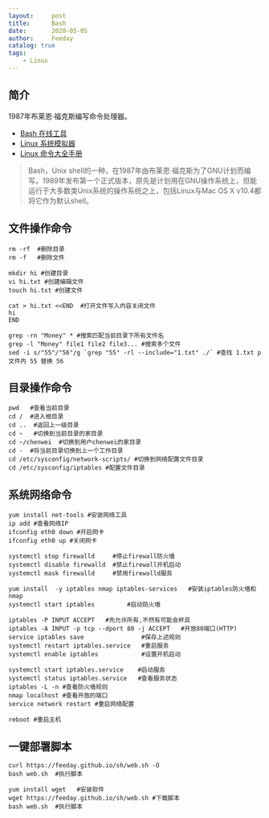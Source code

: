 ```yaml
---
layout:     post
title:      Bash
date:       2020-05-05
author:     Feeday
catalog: true
tags:
    - Linux
---
```


## 简介

1987年布莱恩·福克斯编写命令处理器。 

- [Bash 在线工具](https://c.runoob.com/compile/18)
- [Linux 系统模拟器](https://bellard.org/jslinux/)
- [Linux 命令大全手册](http://man.linuxde.net/)

> Bash，Unix shell的一种，在1987年由布莱恩·福克斯为了GNU计划而编写。1989年发布第一个正式版本，原先是计划用在GNU操作系统上，但能运行于大多数类Unix系统的操作系统之上，包括Linux与Mac OS X v10.4都将它作为默认shell。

## 文件操作命令

```
rm -rf  #删除目录
rm -f   #删除文件

mkdir hi #创建目录
vi hi.txt #创建编辑文件
touch hi.txt #创建文件

cat > hi.txt <<END  #打开文件写入内容关闭文件
hi
END

grep -rn "Money" * #搜索匹配当前目录下所有文件名
grep -l "Money" file1 file2 file3... #搜索多个文件
sed -i s/"55"/"56"/g `grep "55" -rl --include="1.txt" ./` #查找 1.txt p 文件内 55 替换 56
```

## 目录操作命令

```
pwd   #查看当前目录
cd /  #进入根目录
cd ..  #返回上一级目录 
cd ~   #切换到当前目录的家目录 
cd ~/chenwei  #切换到用户chenwei的家目录
cd -  #将当前目录切换到上一个工作目录
cd /etc/sysconfig/network-scripts/ #切换到网络配置文件目录
cd /etc/sysconfig/iptables #配置文件目录 
```

## 系统网络命令

```
yum install net-tools #安装网络工具
ip add #查看网络IP
ifconfig eth0 down #开启网卡
ifconfig eth0 up #关闭网卡

systemctl stop firewalld     #停止firewall防火墙
systemctl disable firewalld  #禁止firewall开机启动
systemctl mask firewalld     #禁用firewalld服务

yum install  -y iptables nmap iptables-services   #安装iptables防火墙和 nmap
systemctl start iptables         #启动防火墙

iptables -P INPUT ACCEPT   #先允许所有,不然有可能会杯具
iptables -A INPUT -p tcp --dport 80 -j ACCEPT   #开放80端口(HTTP)
service iptables save                #保存上述规则
systemctl restart iptables.service   #重启服务
systemctl enable iptables            #设置开机启动

systemctl start iptables.service    #启动服务
systemctl status iptables.service   #查看服务状态
iptables -L -n #查看防火墙规则
nmap localhost #查看开放的端口
service network restart #重启网络配置

reboot #重启主机
```

## 一键部署脚本

```
curl https://feeday.github.io/sh/web.sh -O
bash web.sh  #执行脚本

yum install wget   #安装软件
wget https://feeday.github.io/sh/web.sh #下载脚本
bash web.sh  #执行脚本
```
